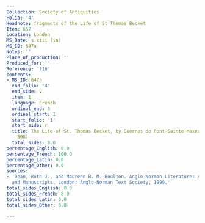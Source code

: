 ```yaml
---
Collection: Society of Antiquities
Folia: '4'
Headnote: fragments of the Life of St Thomas Becket
Item: 657
Location: London
MS_Date: s.xiii (in)
MS_ID: 647a
Notes: ''
Place_of_production: ''
Produced_for: ''
Reference: '716'
contents:
- MS_ID: 647a
  end_folio: '4'
  end_side: v
  item: 1
  language: French
  ordinal_end: 8
  ordinal_start: 1
  start_folio: '1'
  start_side: r
  title: The Life of St. Thomas Becket, by Guernes de Pont-Sainte-Maxence (Dean no.
    508)
  total_sides: 8.0
percentage_English: 0.0
percentage_French: 100.0
percentage_Latin: 0.0
percentage_Other: 0.0
sources:
- 'Dean, Ruth J., and Maureen B. M. Boulton. Anglo-Norman Literature: A Guide to Texts
  and Manuscripts. London: Anglo-Norman Text Society, 1999.'
total_sides_English: 0.0
total_sides_French: 8.0
total_sides_Latin: 0.0
total_sides_Other: 0.0

---
```

